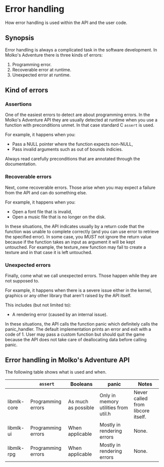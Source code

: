 # Error handling

How error handling is used within the API and the user code.

## Synopsis

Error handling is always a complicated task in the software development. In
Molko's Adventure there is three kinds of errors:

1. Programming error.
2. Recoverable error at runtime.
3. Unexpected error at runtime.

## Kind of errors

### Assertions

One of the easiest errors to detect are about programming errors. In the
Molko's Adventure API they are usually detected at runtime when you use a
function with preconditions unmet. In that case standard C `assert` is used.

For example, it happens when you:

- Pass a NULL pointer where the function expects non-NULL,
- Pass invalid arguments such as out of bounds indicies.

Always read carefully preconditions that are annotated through the
documentation.

### Recoverable errors

Next, come recoverable errors. Those arise when you may expect a failure from
the API and can do something else.

For example, it happens when you:

- Open a font file that is invalid,
- Open a music file that is no longer on the disk.

In these situations, the API indicates usually by a return code that the
function was unable to complete correctly (and you can use error to retrieve
the specified error). In some case, you *MUST* not ignore the return value
because if the function takes an input as argument it will be kept untouched.
For example, the texture_new function may fail to create a texture and in that
case it is left untouched.

### Unexpected errors

Finally, come what we call unexpected errors. Those happen while they are not
supposed to.

For example, it happens when there is a severe issue either in the kernel,
graphics or any other library that aren't raised by the API itself.

This includes (but not limited to):

- A rendering error (caused by an internal issue).

In these situations, the API calls the function panic which definitely calls
the panic_handler. The default implementation prints an error and exit with a
code of 1. User may pass a custom function but should quit the game because the
API does not take care of deallocating data before calling panic.

## Error handling in Molko's Adventure API

The following table shows what is used and when.

|             | `assert`           | Booleans            | panic                                     | Notes                             |
|-------------|--------------------|---------------------|-------------------------------------------|-----------------------------------|
| libmlk-core | Programming errors | As much as possible | Only in memory utilities from util.h      | Never called from libcore itself. |
| libmlk-ui   | Programming errors | When applicable     | Mostly in rendering errors                | None.                             |
| libmlk-rpg  | Programming errors | When applicable     | Mostly in rendering errors                | None.                             |
